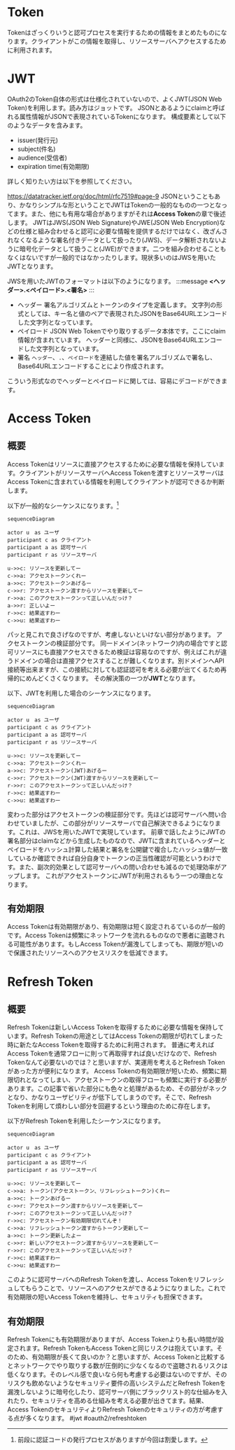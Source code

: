 # Token
Tokenはざっくりいうと認可プロセスを実行するための情報をまとめたものになります。クライアントがこの情報を取得し、リソースサーバへアクセスするために利用されます。
# JWT
OAuth2のToken自体の形式は仕様化されていないので、よくJWT(JSON Web Token)を利用します。読み方はジョットです。
JSONとあるようにclaimと呼ばれる属性情報がJSONで表現されているTokenになります。
構成要素として以下のようなデータを含みます。
- issuer(発行元)
- subject(件名)
- audience(受信者)
- expiration time(有効期限)

詳しく知りたい方は以下を参照してください。

https://datatracker.ietf.org/doc/html/rfc7519#page-9
JSONということもあり、かなりシンプルな形ということでJWTはTokenの一般的なものの一つとなってます。また、他にも有用な場合がありますがそれは**Access Token**の章で後述します。
JWTはJWS(JSON Web Signature)やJWE(JSON Web Encryption)などの仕様と組み合わせると認可に必要な情報を提供するだけではなく、改ざんされなくなるような署名付きデータとして扱ったり(JWS)、データ解析されないように暗号化データとして扱うこと(JWE)ができます。二つを組み合わせることもなくはないですが一般的ではなかったりします。現状多いのはJWSを用いたJWTとなります。

JWSを用いたJWTのフォーマットは以下のようになります。
:::message
**<ヘッダー>.<ペイロード>.<署名>**
:::
- ヘッダー
署名アルゴリズムとトークンのタイプを定義します。
文字列の形式としては、キー名と値のペアで表現されたJSONをBase64URLエンコードした文字列となっています。
- ペイロード
JSON Web Tokenでやり取りするデータ本体です。ここにclaim情報が含まれています。
ヘッダーと同様に、JSONをBase64URLエンコードした文字列となっています。
- 署名
`ヘッダー`、`.`、`ペイロード`を連結した値を署名アルゴリズムで署名し、Base64URLエンコードすることにより作成されます。

こういう形式なのでヘッダーとペイロードに関しては、容易にデコードができます。
# Access Token
## 概要
Access Tokenはリソースに直接アクセスするために必要な情報を保持しています。クライアントがリソースサーバへAccess Tokenを渡すとリソースサーバはAccess Tokenに含まれている情報を利用してクライアントが認可できるか判断します。

以下が一般的なシーケンスになります。[^1]
[^1]: 前段に認証コードの発行プロセスがありますが今回は割愛します。
```mermaid
sequenceDiagram

actor u　as ユーザ
participant c as クライアント
participant a as 認可サーバ
participant r as リソースサーバ

u->>c: リソースを更新してー
c->>a: アクセストークンくれー
a->>c: アクセストークンあげるー
c->>r: アクセストークン渡すからリソースを更新してー
r->>a: このアクセストークンって正しいんだっけ？
a->>r: 正しいよー
r->>c: 結果返すわー
c->>u: 結果返すわー
```
パッと見これで良さげなのですが、考慮しないといけない部分があります。
アクセストークンの検証部分です。
同一ドメイン(ネットワーク)内の場合ですと認可リソースにも直接アクセスできるため検証は容易なのですが、例えばこれが違うドメインの場合は直接アクセスすることが難しくなります。別ドメインへAPI接続等出来ますが、この接続に対しても認証認可を考える必要が出てくるため再帰的にめんどくさくなります。
その解決策の一つが**JWT**となります。

以下、JWTを利用した場合のシーケンスになります。
```mermaid
sequenceDiagram

actor u　as ユーザ
participant c as クライアント
participant a as 認可サーバ
participant r as リソースサーバ

u->>c: リソースを更新してー
c->>a: アクセストークンくれー
a->>c: アクセストークン(JWT)あげるー
c->>r: アクセストークン(JWT)渡すからリソースを更新してー
r->>r: このアクセストークンって正しいんだっけ？
r->>c: 結果返すわー
c->>u: 結果返すわー
```
変わった部分はアクセストークンの検証部分です。先ほどは認可サーバへ問い合わせていましたが、この部分がリソースサーバで自己解決できるようになります。これは、JWSを用いたJWTで実現しています。
前章で話したようにJWTの署名部分はclaimなどから生成したものなので、JWTに含まれているヘッダーとペイロードをハッシュ計算した結果と署名を公開鍵で複合したハッシュ値が一致しているか確認できれば自分自身でトークンの正当性確認が可能というわけです。また、副次的効果として認可サーバへの問い合わせも減るので処理効率がアップします。
これがアクセストークンにJWTが利用されるもう一つの理由となります。

## 有効期限
Access Tokenは有効期限があり、有効期限は短く設定されるているのが一般的です。Access Tokenは頻繁にネットワークを流れるものなので悪者に盗聴される可能性があります。もしAccess Tokenが漏洩してしまっても、期限が短いので保護されたリソースへのアクセスリスクを低減できます。
# Refresh Token
## 概要
Refresh Tokenは新しいAccess Tokenを取得するために必要な情報を保持しています。Refresh Tokenの用途としてはAccess Tokenの期限が切れてしまった時に新たなAccess Tokenを取得するために利用されます。
普通に考えればAccess Tokenを通常フローに則って再取得すれば良いだけなので、Refresh Tokenなんて必要ないのでは？と思いますが、実運用を考えるとRefresh Tokenがあった方が便利になります。
Access Tokenの有効期限が短いため、頻繁に期限切れとなってしまい、アクセストークンの取得フローも頻繁に実行する必要があります。この記事で省いた部分にも色々と処理があるため、その部分がネックとなり、かなりユーザビリティが低下してしまうのです。そこで、Refresh Tokenを利用して煩わしい部分を回避するという理由のために存在します。

以下がRefresh Tokenを利用したシーケンスになります。
```mermaid
sequenceDiagram

actor u　as ユーザ
participant c as クライアント
participant a as 認可サーバ
participant r as リソースサーバ

u->>c: リソースを更新してー
c->>a: トークン(アクセストークン、リフレッシュトークン)くれー
a->>c: トークンあげるー
c->>r: アクセストークン渡すからリソースを更新してー
r->>r: このアクセストークンって正しいんだっけ？
r->>c: アクセストークン有効期限切れてんぞ！
c->>a: リフレッシュトークン渡すからトークン更新してー
a->>c: トークン更新したよー
c->>r: 新しいアクセストークン渡すからリソースを更新してー
r->>r: このアクセストークンって正しいんだっけ？
r->>c: 結果返すわー
c->>u: 結果返すわー
```
このように認可サーバへのRefresh Tokenを渡し、Access Tokenをリフレッシュしてもらうことで、リソースへのアクセスができるようになりました。これで有効期限の短いAccess Tokenを維持し、セキュリティも担保できます。

## 有効期限
Refresh Tokenにも有効期限がありますが、Access Tokenよりも長い時間が設定されます。Refresh TokenもAccess Tokenと同じリスクは抱えています。そのため、有効期限が長くて良いのか？と思いますが、Access Tokenと比較するとネットワークでやり取りする数が圧倒的に少なくなるので盗聴されるリスクは低くなります。そのレベル感で良いなら何も考慮する必要はないのですが、そのリスクも飲めないようなセキュリティ要件の高いシステムだとRefresh Tokenを漏洩しないように暗号化したり、認可サーバ側にブラックリスト的な仕組みを入れたり、セキュリティを高める仕組みを考える必要が出きてます。結果、Access TokenのセキュリティよりRefresh Tokenのセキュリティの方が考慮する点が多くなります。
#jwt #oauth2/refreshtoken 